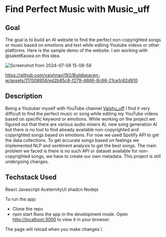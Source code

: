 # Find Perfect Music with Music_uff

## Goal
The goal is to build an AI website to find the perfect non-copyrighted songs or music based on emotions and text while editing Youtube videos or other platforms. Here is the sample demo of the website. I am working with @saketKaswa on this idea.


![Screenshot from 2024-07-08 15-08-58](https://github.com/vaishnavi192/Buildspacen-w/assets/117008958/a59c7aff-db0a-4cf0-b2f3-eb3bb798f4b9)


https://github.com/vaishnavi192/Buildspacen-w/assets/117008958/ed2b85c8-f279-4666-8c68-21ce1c62d910


## Description
Being a Youtuber myself with YouTube channel [Vaishu_uff](www.youtube.com/@vaishu_uff) I find it very difficult to find the perfect music or song while editing my YouTube videos based on specific keyword or emotions. While working on the project we figured out that there are various audio mixers AI, new song generation AI but there is no tool to find already available non-copyrighted and copyrighted songs based on emotions. For now we used Spotify API to get the data collections. To get accurate songs based on feelings we implemented NLP and sentiment analysis to get the best songs. The main problem we faced is there is no such API or dataset available for non-copyrighted songs, we have to create our own metadata. This project is still undergoing changes.

## Techstack Used
React
Javascript
AceternityUI
shadcn
Nodejs

To run the app:
* Clone the repo
* npm start
Runs the app in the development mode.
Open [http://localhost:3000](http://localhost:3000) to view it in your browser.

The page will reload when you make changes.\




